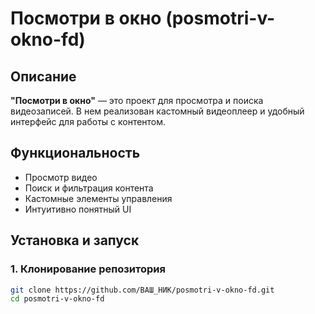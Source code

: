 # Посмотри в окно (posmotri-v-okno-fd)

## Описание  
**"Посмотри в окно"** — это проект для просмотра и поиска видеозаписей. В нем реализован кастомный видеоплеер и удобный интерфейс для работы с контентом.

## Функциональность  
- Просмотр видео  
- Поиск и фильтрация контента  
- Кастомные элементы управления  
- Интуитивно понятный UI  

## Установка и запуск  

### 1. Клонирование репозитория  
```sh
git clone https://github.com/ВАШ_НИК/posmotri-v-okno-fd.git
cd posmotri-v-okno-fd
